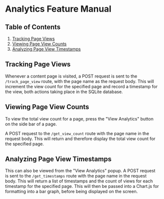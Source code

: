 # Analytics Feature Manual

## Table of Contents
1. [Tracking Page Views](#tracking-page-views)
2. [Viewing Page View Counts](#viewing-page-view-counts)
3. [Analyzing Page View Timestamps](#analyzing-page-view-timestamps)

## Tracking Page Views <a name="tracking-page-views"></a>

Whenever a content page is visited, a POST request is sent to the `/track_page_view` route, with the page name as the request body. This will increment the view count for the specified page and record a timestamp for the view, both actions taking place in the SQLite database.

## Viewing Page View Counts <a name="viewing-page-view-counts"></a>

To view the total view count for a page, press the "View Analytics" button on the side bar of a page. 

A POST request to the `/get_view_count` route with the page name in the request body. This will return and therefore display the total view count for the specified page.

## Analyzing Page View Timestamps <a name="analyzing-page-view-timestamps"></a>

This can also be viewed from the "View Analytics" popup. A POST request is sent to the `/get_timestamps` route with the page name in the request body. This will return a list of timestamps and the count of views for each timestamp for the specified page. This will then be passed into a Chart.js for formatting into a bar graph, before being displayed on the screen.